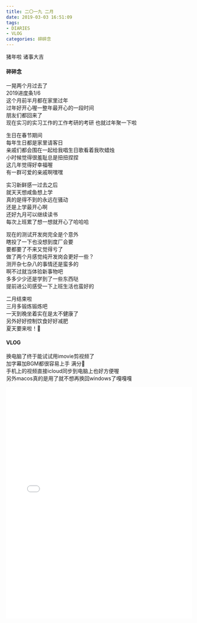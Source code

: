```yaml
---
title: 二〇一九 二月
date: 2019-03-03 16:51:09
tags: 
- DIARIES
- VLOG
categories: 碎碎念
---
```


猪年啦
诸事大吉
<!--more-->
#### 碎碎念

一晃两个月过去了<br>2019进度条1/6<br>这个月前半月都在家里过年<br>过年好开心喔一整年最开心的一段时间<br>朋友们都回来了<br>现在实习的实习工作的工作考研的考研 也就过年聚一下啦<br>

生日在春节期间<br>每年生日都是家里请客日<br>亲戚们都会围在一起给我唱生日歌看着我吹蜡烛<br>小时候觉得很羞耻总是扭扭捏捏<br>这几年觉得好幸福喔<br>有一群可爱的亲戚啊嘿嘿

实习新鲜感一过去之后<br>就天天想咸鱼想上学<br>真的是得不到的永远在骚动<br>还是上学最开心啊<br>还好九月可以继续读书<br>每次上班累了想一想就开心了哈哈哈

现在的测试开发岗完全是个意外<br>瞎投了一下也没想到度厂会要<br>要都要了不来又觉得亏了<br>做了两个月感觉纯开发岗会更好一些？<br>测开杂七杂八的事情还是蛮多的<br>啊不过就当体验新事物吧<br>多多少少还是学到了一些东西哒<br>提前进公司感受一下上班生活也蛮好的

二月结束啦<br>三月多锻炼锻炼吧<br>一天到晚坐着实在是太不健康了<br>另外好好控制饮食好好减肥<br>夏天要来啦！🍃
<!--more-->
#### VLOG

换电脑了终于能试试用imovie剪视频了<br>加字幕加BGM都很容易上手 满分💯<br>手机上的视频直接icloud同步到电脑上也好方便喔<br>另外macos真的是用了就不想再换回windows了嘎嘎嘎

<iframe src="//player.bilibili.com/player.html?aid=45259655&cid=79227504&page=1" scrolling="no" border="0" frameborder="no" framespacing="0" allowfullscreen="true" width="100%" height="625"> </iframe>